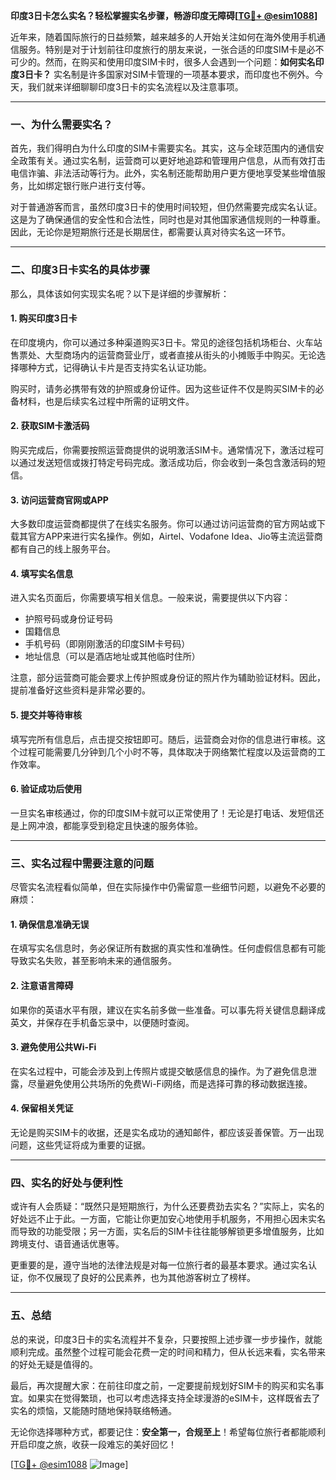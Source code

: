 **印度3日卡怎么实名？轻松掌握实名步骤，畅游印度无障碍[[TG💪+ @esim1088](https://t.me/s/esim1088)]**

近年来，随着国际旅行的日益频繁，越来越多的人开始关注如何在海外使用手机通信服务。特别是对于计划前往印度旅行的朋友来说，一张合适的印度SIM卡是必不可少的。然而，在购买和使用印度SIM卡时，很多人会遇到一个问题：**如何实名印度3日卡？** 实名制是许多国家对SIM卡管理的一项基本要求，而印度也不例外。今天，我们就来详细聊聊印度3日卡的实名流程以及注意事项。

---

### 一、为什么需要实名？

首先，我们得明白为什么印度的SIM卡需要实名。其实，这与全球范围内的通信安全政策有关。通过实名制，运营商可以更好地追踪和管理用户信息，从而有效打击电信诈骗、非法活动等行为。此外，实名制还能帮助用户更方便地享受某些增值服务，比如绑定银行账户进行支付等。

对于普通游客而言，虽然印度3日卡的使用时间较短，但仍然需要完成实名认证。这是为了确保通信的安全性和合法性，同时也是对其他国家通信规则的一种尊重。因此，无论你是短期旅行还是长期居住，都需要认真对待实名这一环节。

---

### 二、印度3日卡实名的具体步骤

那么，具体该如何实现实名呢？以下是详细的步骤解析：

#### 1. 购买印度3日卡
在印度境内，你可以通过多种渠道购买3日卡。常见的途径包括机场柜台、火车站售票处、大型商场内的运营商营业厅，或者直接从街头的小摊贩手中购买。无论选择哪种方式，记得确认卡片是否支持实名认证功能。

购买时，请务必携带有效的护照或身份证件。因为这些证件不仅是购买SIM卡的必备材料，也是后续实名过程中所需的证明文件。

#### 2. 获取SIM卡激活码
购买完成后，你需要按照运营商提供的说明激活SIM卡。通常情况下，激活过程可以通过发送短信或拨打特定号码完成。激活成功后，你会收到一条包含激活码的短信。

#### 3. 访问运营商官网或APP
大多数印度运营商都提供了在线实名服务。你可以通过访问运营商的官方网站或下载其官方APP来进行实名操作。例如，Airtel、Vodafone Idea、Jio等主流运营商都有自己的线上服务平台。

#### 4. 填写实名信息
进入实名页面后，你需要填写相关信息。一般来说，需要提供以下内容：
- 护照号码或身份证号码
- 国籍信息
- 手机号码（即刚刚激活的印度SIM卡号码）
- 地址信息（可以是酒店地址或其他临时住所）

注意，部分运营商可能会要求上传护照或身份证的照片作为辅助验证材料。因此，提前准备好这些资料是非常必要的。

#### 5. 提交并等待审核
填写完所有信息后，点击提交按钮即可。随后，运营商会对你的信息进行审核。这个过程可能需要几分钟到几个小时不等，具体取决于网络繁忙程度以及运营商的工作效率。

#### 6. 验证成功后使用
一旦实名审核通过，你的印度SIM卡就可以正常使用了！无论是打电话、发短信还是上网冲浪，都能享受到稳定且快速的服务体验。

---

### 三、实名过程中需要注意的问题

尽管实名流程看似简单，但在实际操作中仍需留意一些细节问题，以避免不必要的麻烦：

#### 1. 确保信息准确无误
在填写实名信息时，务必保证所有数据的真实性和准确性。任何虚假信息都有可能导致实名失败，甚至影响未来的通信服务。

#### 2. 注意语言障碍
如果你的英语水平有限，建议在实名前多做一些准备。可以事先将关键信息翻译成英文，并保存在手机备忘录中，以便随时查阅。

#### 3. 避免使用公共Wi-Fi
在实名过程中，可能会涉及到上传照片或提交敏感信息的操作。为了避免信息泄露，尽量避免使用公共场所的免费Wi-Fi网络，而是选择可靠的移动数据连接。

#### 4. 保留相关凭证
无论是购买SIM卡的收据，还是实名成功的通知邮件，都应该妥善保管。万一出现问题，这些凭证将成为重要的证据。

---

### 四、实名的好处与便利性

或许有人会质疑：“既然只是短期旅行，为什么还要费劲去实名？”实际上，实名的好处远不止于此。一方面，它能让你更加安心地使用手机服务，不用担心因未实名而导致的功能受限；另一方面，实名后的SIM卡往往能够解锁更多增值服务，比如跨境支付、语音通话优惠等。

更重要的是，遵守当地的法律法规是对每一位旅行者的最基本要求。通过实名认证，你不仅展现了良好的公民素养，也为其他游客树立了榜样。

---

### 五、总结

总的来说，印度3日卡的实名流程并不复杂，只要按照上述步骤一步步操作，就能顺利完成。虽然整个过程可能会花费一定的时间和精力，但从长远来看，实名带来的好处无疑是值得的。

最后，再次提醒大家：在前往印度之前，一定要提前规划好SIM卡的购买和实名事宜。如果实在觉得繁琐，也可以考虑选择支持全球漫游的eSIM卡，这样既省去了实名的烦恼，又能随时随地保持联络畅通。

无论你选择哪种方式，都要记住：**安全第一，合规至上**！希望每位旅行者都能顺利开启印度之旅，收获一段难忘的美好回忆！

[[TG💪+ @esim1088](https://t.me/s/esim1088) ![Image](https://i.postimg.cc/4NQfJmqS/Snipaste-2025-05-13-00-14-12.png)]